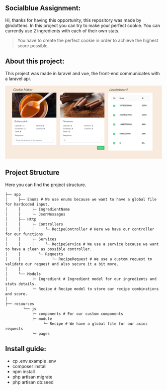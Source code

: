 ## Socialblue Assignment:
Hi, thanks for having this opportunity, this repository was made by @ndottens.
In this project you can try to make your perfect cookie. You can currently use 2 ingredients with each of their own stats.

> You have to create the perfect cookie in order to achieve the highest score possible.

## About this project:
This project was made in laravel and vue, the front-end communicates with a laravel api.

![background](cookierecipe.png)

## Project Structure

Here you can find the project structure.


    
    ├── app
    │     ├── Enums # We use enums because we want to have a global file for hardcoded input.
    │     │     ├─ IngredientName
    │     │     └─ JsonMessages
    │     ├── Http
    │     │     ├─ Controllers 
    │     │     │     └─ RecipeController # Here we have our controller for our functions
    │     │     ├─ Services
    │     │     │     └─ RecipeService # We use a service because we want to have a clean as possible controller.
    │     │        └─ Requests 
    │     │              └─ RecipeRequest # We use a custom request to validate our request and also secure it a bit more.
    │     │ 
    │     └── Models 
    │           ├─ Ingredient # Ingredient model for our ingredients and stats details.
    │           └─ Recipe # Recipe model to store our recipe combinations and score.    
    │   
    ├── resources             
            └── js         
                ├─ components # For our custom components
                ├─ module 
                     └─ Recipe # We have a global file for our axios requests
                └─ pages 
   

## Install guide:

- cp .env.example .env
- composer install
- npm install
- php artisan migrate
- php artisan db:seed

